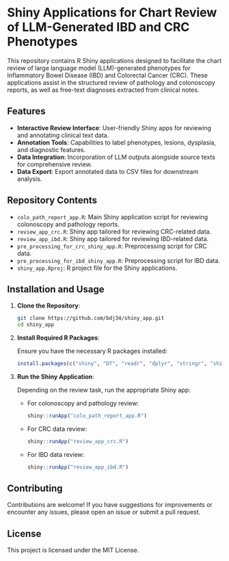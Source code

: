# Shiny Applications for Chart Review of LLM-Generated IBD and CRC Phenotypes

This repository contains R Shiny applications designed to facilitate the chart review of large language model (LLM)-generated phenotypes for Inflammatory Bowel Disease (IBD) and Colorectal Cancer (CRC). These applications assist in the structured review of pathology and colonoscopy reports, as well as free-text diagnoses extracted from clinical notes.

## Features

- **Interactive Review Interface**: User-friendly Shiny apps for reviewing and annotating clinical text data.
- **Annotation Tools**: Capabilities to label phenotypes, lesions, dysplasia, and diagnostic features.
- **Data Integration**: Incorporation of LLM outputs alongside source texts for comprehensive review.
- **Data Export**: Export annotated data to CSV files for downstream analysis.

## Repository Contents

- `colo_path_report_app.R`: Main Shiny application script for reviewing colonoscopy and pathology reports.
- `review_app_crc.R`: Shiny app tailored for reviewing CRC-related data.
- `review_app_ibd.R`: Shiny app tailored for reviewing IBD-related data.
- `pre_processing_for_crc_shiny_app.R`: Preprocessing script for CRC data.
- `pre_processing_for_ibd_shiny_app.R`: Preprocessing script for IBD data.
- `shiny_app.Rproj`: R project file for the Shiny applications.

## Installation and Usage

1. **Clone the Repository**:

   ```bash
   git clone https://github.com/bdj34/shiny_app.git
   cd shiny_app
   ```

2. **Install Required R Packages**:

   Ensure you have the necessary R packages installed:

   ```r
   install.packages(c("shiny", "DT", "readr", "dplyr", "stringr", "shinydashboard"))
   ```

3. **Run the Shiny Application**:

   Depending on the review task, run the appropriate Shiny app:

   - For colonoscopy and pathology review:

     ```r
     shiny::runApp("colo_path_report_app.R")
     ```

   - For CRC data review:

     ```r
     shiny::runApp("review_app_crc.R")
     ```

   - For IBD data review:

     ```r
     shiny::runApp("review_app_ibd.R")
     ```

## Contributing

Contributions are welcome! If you have suggestions for improvements or encounter any issues, please open an issue or submit a pull request.

## License

This project is licensed under the MIT License.
